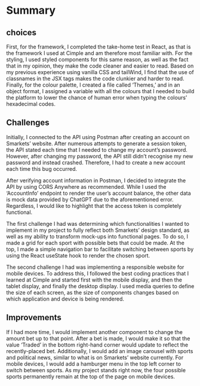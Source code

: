 # Summary 

## choices 

First, for the framework, I completed the take-home test in React, as that is the framework I used at Cimple and am therefore most familiar with. For the styling, I used styled components for this same reason, as well as the fact that in my opinion, they make the code cleaner and easier to read. Based on my previous experience using vanilla CSS and tailWind, I find that the use of classnames in the JSX tags makes the code clunkier and harder to read. Finally, for the colour palette, I created a file called ‘Themes,’ and in an object format, I assigned a variable with all the colours that I needed to build the platform to lower the chance of human error when typing the colours’ hexadecimal codes.

## Challenges
Initially, I connected to the API using Postman after creating an account on Smarkets’ website. After numerous attempts to generate a session token, the API stated each time that I needed to change my account’s password. However, after changing my password, the API still didn’t recognise my new password and instead crashed. Therefore, I had to create a new account each time this bug occurred.

After verifying account information in Postman, I decided to integrate the API by using CORS Anywhere as recommended. While I used the ‘AccountInfo’ endpoint to render the user’s account balance, the other data is mock data provided by ChatGPT due to the aforementioned error. Regardless, I would like to highlight that the access token is completely functional.

The first challenge I had was determining which functionalities I wanted to implement in my project to fully reflect both Smarkets’ design standard, as well as my ability to transform mock-ups into functional pages. To do so, I made a grid for each sport with possible bets that could be made. At the top, I made a simple navigation bar to facilitate switching between sports by using the React useState hook to render the chosen sport.

The second challenge I had was implementing a responsible website for mobile devices. To address this, I followed the best coding practices that I learned at Cimple and started first with the mobile display, and then the tablet display, and finally the desktop display. I used media queries to define the size of each screen, as the size of components changes based on which application and device is being rendered.

## Improvements
If I had more time, I would implement another component to change the amount bet up to that point. After a bet is made, I would make it so that the value ‘Traded’ in the bottom right-hand corner would update to reflect the recently-placed bet. Additionally, I would add an image carousel with sports and political news, similar to what is on Smarkets’ website currently. For mobile devices, I would add a hamburger menu in the top left corner to switch between sports. As my project stands right now, the four possible sports permanently remain at the top of the page on mobile devices.